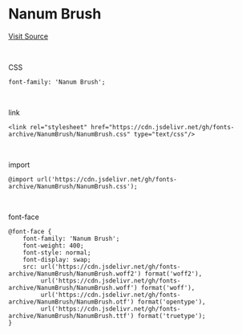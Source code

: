 # Nanum Brush

[Visit Source](https://hangeul.naver.com/font)

&nbsp;

CSS

```
font-family: 'Nanum Brush';
```

&nbsp;

link

```
<link rel="stylesheet" href="https://cdn.jsdelivr.net/gh/fonts-archive/NanumBrush/NanumBrush.css" type="text/css"/>
```

&nbsp;

import

```
@import url('https://cdn.jsdelivr.net/gh/fonts-archive/NanumBrush/NanumBrush.css');
```

&nbsp;

font-face

```
@font-face {
    font-family: 'Nanum Brush';
    font-weight: 400;
    font-style: normal;
    font-display: swap;
    src: url('https://cdn.jsdelivr.net/gh/fonts-archive/NanumBrush/NanumBrush.woff2') format('woff2'),
         url('https://cdn.jsdelivr.net/gh/fonts-archive/NanumBrush/NanumBrush.woff') format('woff'),
         url('https://cdn.jsdelivr.net/gh/fonts-archive/NanumBrush/NanumBrush.otf') format('opentype'),
         url('https://cdn.jsdelivr.net/gh/fonts-archive/NanumBrush/NanumBrush.ttf') format('truetype');
}
```
